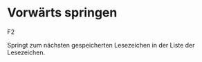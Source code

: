 <span id="top"></span>

# Vorwärts springen

F2

Springt zum nächsten gespeicherten Lesezeichen in der Liste der
Lesezeichen.
